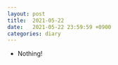 ```yaml
---
layout: post
title:  2021-05-22
date:   2021-05-22 23:59:59 +0900
categories: diary
---
```


- Nothing!
